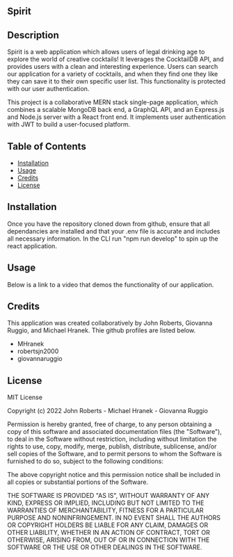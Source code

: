 ## Spirit

## Description

Spirit is a web application which allows users of legal drinking age to explore the world of creative cocktails! It leverages the CocktailDB API, and provides users with a clean and interesting experience. Users can search our application for a variety of cocktails, and when they find one they like they can save it to their own specific user list. This functionality is protected with our user authentication. 

This project is a collaborative MERN stack single-page application, which combines a scalable MongoDB back end, a GraphQL API, and an Express.js and Node.js server with a React front end. It implements user authentication with JWT to build a user-focused platform. 


## Table of Contents

- [Installation](#installation)
- [Usage](#usage)
- [Credits](#credits)
- [License](#license)

## Installation

Once you have the repository cloned down from github, ensure that all dependancies are installed and that your .env file is accurate and includes all necessary information. In the CLI run "npm run develop" to spin up the react application. 

## Usage

Below is a link to a video that demos the functionality of our application.

## Credits

This application was created collaboratively by John Roberts, Giovanna Ruggio, and Michael Hranek. Thie github profiles are listed below.

- MHranek
- robertsjn2000
- giovannaruggio 

## License

MIT License

Copyright (c) 2022 John Roberts - Michael Hranek - Giovanna Ruggio 

Permission is hereby granted, free of charge, to any person obtaining a copy
of this software and associated documentation files (the "Software"), to deal
in the Software without restriction, including without limitation the rights
to use, copy, modify, merge, publish, distribute, sublicense, and/or sell
copies of the Software, and to permit persons to whom the Software is
furnished to do so, subject to the following conditions:

The above copyright notice and this permission notice shall be included in all
copies or substantial portions of the Software.

THE SOFTWARE IS PROVIDED "AS IS", WITHOUT WARRANTY OF ANY KIND, EXPRESS OR
IMPLIED, INCLUDING BUT NOT LIMITED TO THE WARRANTIES OF MERCHANTABILITY,
FITNESS FOR A PARTICULAR PURPOSE AND NONINFRINGEMENT. IN NO EVENT SHALL THE
AUTHORS OR COPYRIGHT HOLDERS BE LIABLE FOR ANY CLAIM, DAMAGES OR OTHER
LIABILITY, WHETHER IN AN ACTION OF CONTRACT, TORT OR OTHERWISE, ARISING FROM,
OUT OF OR IN CONNECTION WITH THE SOFTWARE OR THE USE OR OTHER DEALINGS IN THE
SOFTWARE.

